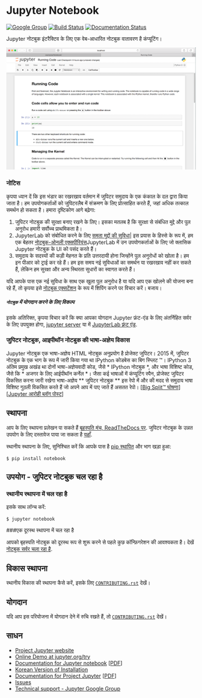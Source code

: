 # Jupyter Notebook

[![Google Group](https://img.shields.io/badge/-Google%20Group-lightgrey.svg)](https://groups.google.com/forum/#!forum/jupyter)
[![Build Status](https://travis-ci.org/jupyter/notebook.svg?branch=master)](https://travis-ci.org/jupyter/notebook)
[![Documentation Status](https://readthedocs.org/projects/jupyter-notebook/badge/?version=latest)](https://jupyter-notebook.readthedocs.io/en/latest/?badge=latest)
                


Jupyter नोटबुक इंटरैक्टिव के लिए एक वेब-आधारित नोटबुक वातावरण है
कंप्यूटिंग।

![Jupyter notebook example](docs/resources/running_code_med.png "Jupyter notebook example")

### नोटिस
कृपया ध्यान दें कि इस भंडार का रखरखाव वर्तमान में जुपिटर समुदाय के एक कंकाल के दल द्वारा किया जाता है। हम उपयोगकर्ताओं को जुपिटरलैब में संक्रमण के लिए प्रोत्साहित करते हैं, जहां अधिक तत्काल समर्थन हो सकता है। हमारा दृष्टिकोण आगे बढ़ेगा:

1. जुपिटर नोटबुक की सुरक्षा बनाए रखने के लिए। इसका मतलब है कि सुरक्षा से संबंधित मुद्दे और पुल अनुरोध हमारी सर्वोच्च प्राथमिकता है।
2. JupyterLab को संबोधित करने के लिए [समता मुद्दों की सुविधा](https://github.com/jupyterlab/jupyterlab/issues?q=is%3Aopen+is%3Aissue+label%3A%22tag%3AFeature+Parity%22)| इस प्रयास के हिस्से के रूप में, हम एक बेहतर [नोटबुक-ओनली एक्सपीरियंस](https://github.com/jupyterlab/jupyterlab/issues/8450)JupyterLab में उन उपयोगकर्ताओं के लिए जो क्लासिक Jupyter नोटबुक के UI को पसंद करते हैं।
3. समुदाय के सदस्यों की कड़ी मेहनत के प्रति उत्तरदायी होना जिन्होंने पुल अनुरोधों को खोला है। हम इन पीआर को ट्राई कर रहे हैं। हम इस समय नई सुविधाओं का समर्थन या रखरखाव नहीं कर सकते हैं, लेकिन हम सुरक्षा और अन्य स्थिरता सुधारों का स्वागत करते हैं।

यदि आपके पास एक नई सुविधा के साथ एक खुला पुल अनुरोध है या यदि आप एक खोलने की योजना बना रहे हैं, तो कृपया इसे [नोटबुक एक्सटेंशन](https://jupyter-notebook.readthedocs.io/en/stable/extending/) के रूप में शिपिंग करने पर विचार करें। बजाय।

##### `नोटबुक` में योगदान करने के लिए विकल्प
इसके अतिरिक्त, कृपया विचार करें कि क्या आपका योगदान Jupyter फ्रंट-एंड के लिए अंतर्निहित सर्वर के लिए उपयुक्त होगा, [jupyter server](https://github.com/jupyter/jupyter_server) या में [JupyterLab फ़्रंट एंड](https://github.com/jupyterlab/jupyterlab).

### जुपिटर नोटबुक, आइपीथॉन नोटबुक की भाषा-अज्ञेय विकास
Jupyter नोटबुक एक भाषा-अज्ञेय HTML नोटबुक अनुप्रयोग है
प्रोजेक्ट जुपिटर। 2015 में, जुपिटर नोटबुक के एक भाग के रूप में जारी किया गया था
IPython कोडबेस का बिग स्प्लिट ™। IPython 3 अंतिम प्रमुख अखंड था
दोनों भाषा-अज्ञेयवादी कोड, जैसे * IPython नोटबुक *,
और भाषा विशिष्ट कोड, जैसे कि * अजगर के लिए आईपीथॉन कर्नेल *। जैसा
कई भाषाओं में कंप्यूटिंग स्पैन, प्रोजेक्ट जुपिटर विकसित करना जारी रखेगा
भाषा-अज्ञेय ** जुपिटर नोटबुक ** इस रेपो में और की मदद से
समुदाय भाषा विशिष्ट गुठली विकसित करते हैं जो अपने आप में पाए जाते हैं
असतत रेपो।
[[Big Split™ घोषणा](https://blog.jupyter.org/the-big-split-9d7b88a031a7)]
[[Jupyter आरोही ब्लॉग पोस्ट](https://blog.jupyter.org/jupyter-ascending-1bf5b362d97e)]

## स्थापना
आप के लिए स्थापना प्रलेखन पा सकते हैं
[बृहस्पति मंच, ReadTheDocs पर](https://jupyter.readthedocs.io/en/latest/install.html).
जुपिटर नोटबुक के उन्नत उपयोग के लिए दस्तावेज पाया जा सकता है
[यहाँ](https://jupyter-notebook.readthedocs.io/en/latest/).

स्थानीय स्थापना के लिए, सुनिश्चित करें कि आपके पास है
[pip स्थापित](https://pip.readthedocs.io/en/stable/installing/) और भाग खड़ा हुआ:

    $ pip install notebook

## उपयोग - जुपिटर नोटबुक चल रहा है

### स्थानीय स्थापना में चल रहा है

इसके साथ लॉन्च करें:

    $ jupyter notebook

###एक दूरस्थ स्थापना में चल रहा है

आपको बृहस्पति नोटबुक को दूरस्थ रूप से शुरू करने से पहले कुछ कॉन्फ़िगरेशन की आवश्यकता है। देखें [नोटबुक सर्वर चला रहा है](https://jupyter-notebook.readthedocs.io/en/stable/public_server.html).

## विकास स्थापना

स्थानीय विकास की स्थापना कैसे करें, इसके लिए [`CONTRIBUTING.rst`](CONTRIBUTING.rst) देखें।

## योगदान

यदि आप इस परियोजना में योगदान देने में रुचि रखते हैं, तो [`CONTRIBUTING.rst`](CONTRIBUTING.rst) देखें।

## साधन
- [Project Jupyter website](https://jupyter.org)
- [Online Demo at jupyter.org/try](https://jupyter.org/try)
- [Documentation for Jupyter notebook](https://jupyter-notebook.readthedocs.io/en/latest/) [[PDF](https://media.readthedocs.org/pdf/jupyter-notebook/latest/jupyter-notebook.pdf)]
- [Korean Version of Installation](https://github.com/ChungJooHo/Jupyter_Kor_doc/)
- [Documentation for Project Jupyter](https://jupyter.readthedocs.io/en/latest/index.html) [[PDF](https://media.readthedocs.org/pdf/jupyter/latest/jupyter.pdf)]
- [Issues](https://github.com/jupyter/notebook/issues)
- [Technical support - Jupyter Google Group](https://groups.google.com/forum/#!forum/jupyter) 